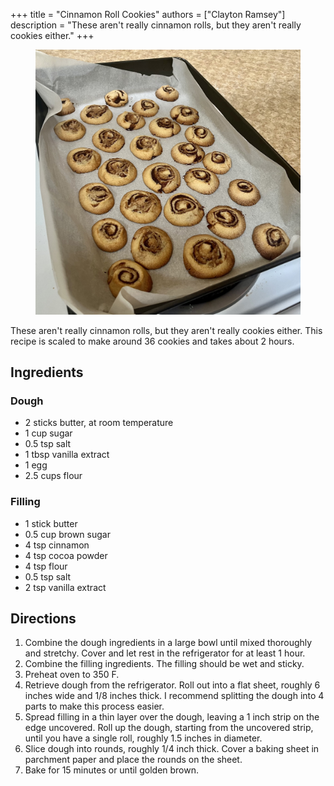 +++
title = "Cinnamon Roll Cookies"
authors = ["Clayton Ramsey"]
description = "These aren't really cinnamon rolls, but they aren't really cookies either."
+++

<figure>

![](cinnamon-roll-cookies.jpg)

</figure>

These aren\'t really cinnamon rolls, but they aren\'t really cookies
either. This recipe is scaled to make around 36 cookies and takes about
2 hours.

## Ingredients

### Dough

- 2 sticks butter, at room temperature
- 1 cup sugar
- 0.5 tsp salt
- 1 tbsp vanilla extract
- 1 egg
- 2.5 cups flour

### Filling

- 1 stick butter
- 0.5 cup brown sugar
- 4 tsp cinnamon
- 4 tsp cocoa powder
- 4 tsp flour
- 0.5 tsp salt
- 2 tsp vanilla extract

## Directions

1.  Combine the dough ingredients in a large bowl until mixed thoroughly
    and stretchy. Cover and let rest in the refrigerator for at least 1
    hour.
2.  Combine the filling ingredients. The filling should be wet and
    sticky.
3.  Preheat oven to 350 F.
4.  Retrieve dough from the refrigerator. Roll out into a flat sheet,
    roughly 6 inches wide and 1/8 inches thick. I recommend splitting
    the dough into 4 parts to make this process easier.
5.  Spread filling in a thin layer over the dough, leaving a 1 inch
    strip on the edge uncovered. Roll up the dough, starting from the
    uncovered strip, until you have a single roll, roughly 1.5 inches in
    diameter.
6.  Slice dough into rounds, roughly 1/4 inch thick. Cover a baking
    sheet in parchment paper and place the rounds on the sheet.
7.  Bake for 15 minutes or until golden brown.
